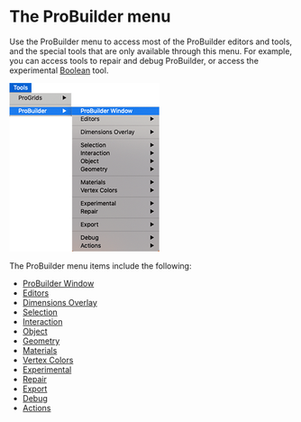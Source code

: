 # The ProBuilder menu

Use the ProBuilder menu to access most of the ProBuilder editors and tools, and the special tools that are only available through this menu. For example, you can access tools to repair and debug ProBuilder, or access the experimental [Boolean](boolean.md) tool. 

![The ProBuilder menu](images/pb_menu.png)

The ProBuilder menu items include the following:

* [ProBuilder Window](menu-open.md)
* [Editors](menu-editors.md)
* [Dimensions Overlay](menu-dimover.md)
* [Selection](menu-selection.md)
* [Interaction](menu-interaction.md)
* [Object](menu-object.md)
* [Geometry](menu-geometry.md)
* [Materials](menu-materials.md)
* [Vertex Colors](menu-vertexcolors.md)
* [Experimental](menu-experimental.md)
* [Repair](menu-repair.md)
* [Export](menu-export.md)
* [Debug](menu-debug.md)
* [Actions](menu-actions.md)


